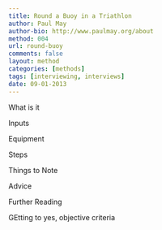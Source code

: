 ```yaml
---
title: Round a Buoy in a Triathlon
author: Paul May
author-bio: http://www.paulmay.org/about
method: 004
url: round-buoy
comments: false
layout: method
categories: [methods]
tags: [interviewing, interviews]
date: 09-01-2013
---
```

What is it

Inputs

Equipment

Steps

Things to Note

Advice

Further Reading


GEtting to yes, objective criteria
